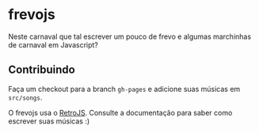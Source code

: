 frevojs
=======

Neste carnaval que tal escrever um pouco de frevo e algumas marchinhas de carnaval em Javascript?

## Contribuindo
Faça um checkout para a branch `gh-pages` e adicione suas músicas em `src/songs`.

O frevojs usa o [RetroJS](https://github.com/eshiota/retro-audio-js). Consulte a documentação para saber como escrever suas músicas :)

